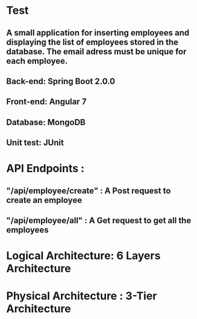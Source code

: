 # Test

## A small application for inserting employees and displaying the list of employees stored in the database. The email adress must be unique for each employee.
## Back-end: Spring Boot 2.0.0
## Front-end: Angular 7
## Database: MongoDB
## Unit test: JUnit

# API Endpoints :
## "/api/employee/create" : A Post request to create an employee
## "/api/employee/all" : A Get request to get all the employees

# Logical Architecture: 6 Layers Architecture
# Physical Architecture : 3-Tier Architecture


